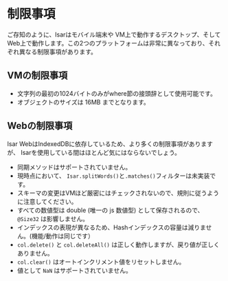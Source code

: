 # 制限事項

ご存知のように、Isarはモバイル端末や VM上で動作するデスクトップ、そしてWeb上で動作します。この2つのプラットフォームは非常に異なっており、それぞれ異なる制限事項があります。

## VMの制限事項

- 文字列の最初の1024バイトのみがwhere節の接頭辞として使用可能です。
- オブジェクトのサイズは 16MB までとなります。

## Webの制限事項

Isar WebはIndexedDBに依存しているため、より多くの制限事項がありますが、 Isarを使用している間はほとんど気にはならないでしょう。

- 同期メソッドはサポートされていません。
- 現時点において、 `Isar.splitWords()`と`.matches()`フィルターは未実装です。
- スキーマの変更はVMほど厳密にはチェックされないので、規則に従うように注意してください。
- すべての数値型は double (唯一の js 数値型) として保存されるので、 `@Size32` は影響しません。
- インデックスの表現が異なるため、Hashインデックスの容量は減りません。(機能/動作は同じです）
- `col.delete()` と `col.deleteAll()` は正しく動作しますが、戻り値が正しくありません。
- `col.clear()` はオートインクリメント値をリセットしません。
- 値として `NaN` はサポートされていません。
